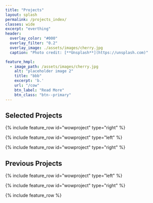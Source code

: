 ```yaml
---
title: "Projects"
layout: splash
permalink: /projects_index/
classes: wide
excerpt: "everthing"
header:
  overlay_color: "#000"
  overlay_filter: "0.2"
  overlay_image: ./assets/images/cherry.jpg
  caption: "Photo credit: [**Unsplash**](https://unsplash.com)"

feature_hmpl:
  - image_path: /assets/images/cherry.jpg
    alt: "placeholder image 2"
    title: "bbb"
    excerpt: 'b.'
    url: "/cow"
    btn_label: "Read More"
    btn_class: "btn--primary"
---
```



## Selected Projects

{% include feature_row id="wowproject" type="right" %}

{% include feature_row id="wowproject" type="left" %}

{% include feature_row id="wowproject" type="right" %}

## Previous Projects

{% include feature_row id="wowproject" type="left" %}

{% include feature_row id="wowproject" type="right" %}

{% include feature_row %}
